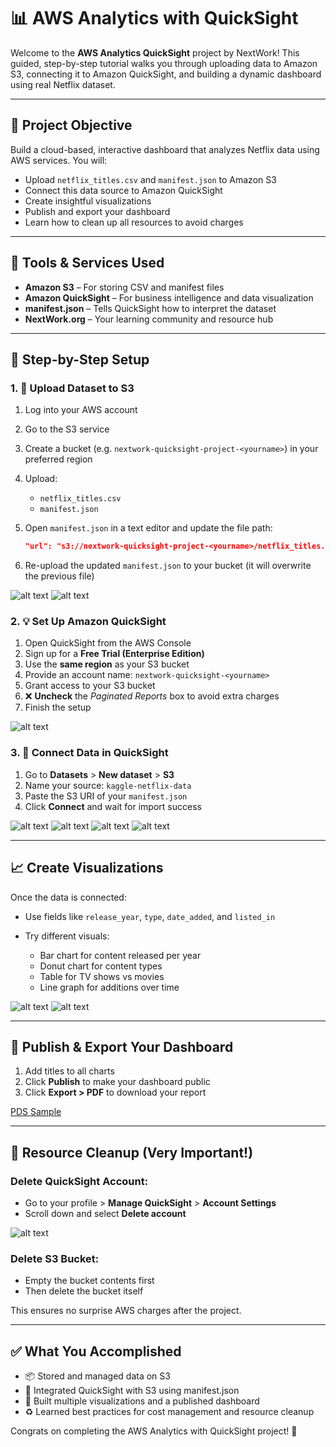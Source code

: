 # 📊 AWS Analytics with QuickSight

Welcome to the **AWS Analytics QuickSight** project by NextWork! This guided, step-by-step tutorial walks you through uploading data to Amazon S3, connecting it to Amazon QuickSight, and building a dynamic dashboard using real Netflix dataset.

---

## 🌟 Project Objective

Build a cloud-based, interactive dashboard that analyzes Netflix data using AWS services. You will:

* Upload `netflix_titles.csv` and `manifest.json` to Amazon S3
* Connect this data source to Amazon QuickSight
* Create insightful visualizations
* Publish and export your dashboard
* Learn how to clean up all resources to avoid charges

---

## 🔧 Tools & Services Used

* **Amazon S3** – For storing CSV and manifest files
* **Amazon QuickSight** – For business intelligence and data visualization
* **manifest.json** – Tells QuickSight how to interpret the dataset
* **NextWork.org** – Your learning community and resource hub

---

## 🔺 Step-by-Step Setup

### 1. 📂 Upload Dataset to S3

1. Log into your AWS account
2. Go to the S3 service
3. Create a bucket (e.g. `nextwork-quicksight-project-<yourname>`) in your preferred region
4. Upload:

   * `netflix_titles.csv`
   * `manifest.json`
5. Open `manifest.json` in a text editor and update the file path:

   ```json
   "url": "s3://nextwork-quicksight-project-<yourname>/netflix_titles.csv"
   ```
6. Re-upload the updated `manifest.json` to your bucket (it will overwrite the previous file)

![alt text](images/1.png)
![alt text](images/1.1.png)

### 2. 💡 Set Up Amazon QuickSight

1. Open QuickSight from the AWS Console
2. Sign up for a **Free Trial (Enterprise Edition)**
3. Use the **same region** as your S3 bucket
4. Provide an account name: `nextwork-quicksight-<yourname>`
5. Grant access to your S3 bucket
6. ❌ **Uncheck** the *Paginated Reports* box to avoid extra charges
7. Finish the setup

![alt text](images/2.png)

### 3. 🔗 Connect Data in QuickSight

1. Go to **Datasets** > **New dataset** > **S3**
2. Name your source: `kaggle-netflix-data`
3. Paste the S3 URI of your `manifest.json`
4. Click **Connect** and wait for import success

![alt text](images/3.png)
![alt text](images/3.1.png)
![alt text](images/3.2.png)
![alt text](images/3.3.png)

---

## 📈 Create Visualizations

Once the data is connected:

* Use fields like `release_year`, `type`, `date_added`, and `listed_in`
* Try different visuals:

  * Bar chart for content released per year
  * Donut chart for content types
  * Table for TV shows vs movies
  * Line graph for additions over time

![alt text](images/4.png)
![alt text](images/4.1.png)

---

## 🌟 Publish & Export Your Dashboard

1. Add titles to all charts
2. Click **Publish** to make your dashboard public
3. Click **Export > PDF** to download your report

[PDS Sample](<AWS Analytics with QuickSight.pdf>)

---

## 🚨 Resource Cleanup (Very Important!)

### Delete QuickSight Account:

* Go to your profile > **Manage QuickSight** > **Account Settings**
* Scroll down and select **Delete account**

![alt text](images/5.png)

### Delete S3 Bucket:

* Empty the bucket contents first
* Then delete the bucket itself

This ensures no surprise AWS charges after the project.

---

## ✅ What You Accomplished

* 📦 Stored and managed data on S3
* 🔗 Integrated QuickSight with S3 using manifest.json
* 🔢 Built multiple visualizations and a published dashboard
* ♻️ Learned best practices for cost management and resource cleanup

Congrats on completing the AWS Analytics with QuickSight project! 🌟
